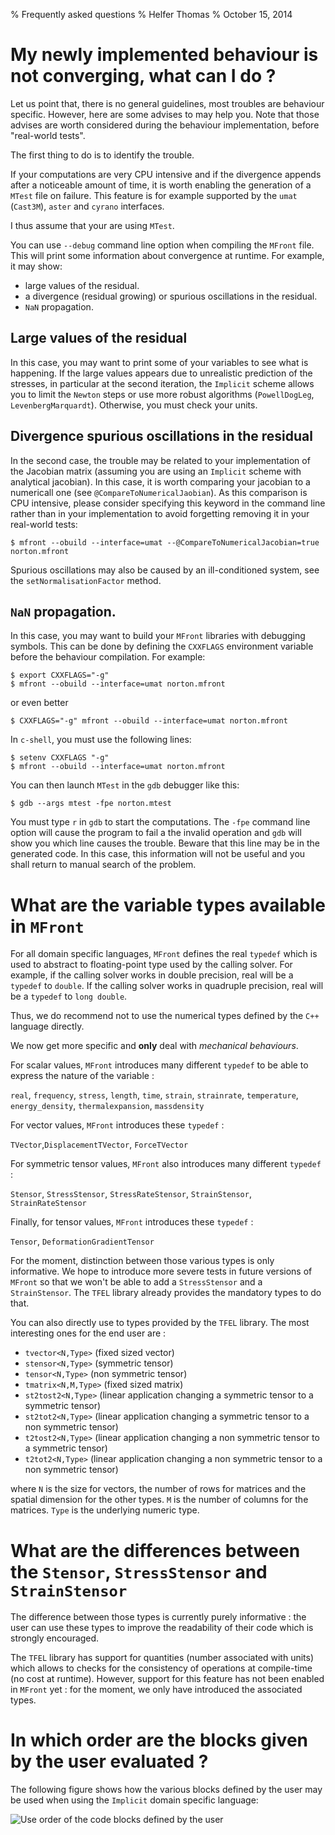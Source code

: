 % Frequently asked questions
% Helfer Thomas
% October 15, 2014

# My newly implemented behaviour is not converging, what can I do ?

Let us point that, there is no general guidelines, most troubles are
behaviour specific. However, here are some advises to may help
you. Note that those advises are worth considered during the
behaviour implementation, before "real-world tests".

The first thing to do is to identify the trouble.

If your computations are very CPU intensive and if the divergence
appends after a noticeable amount of time, it is worth enabling the
generation of a `MTest` file on failure. This feature is for example
supported by the `umat` (`Cast3M`), `aster` and `cyrano` interfaces.

I thus assume that your are using `MTest`.

You can use `--debug` command line option when compiling the `MFront`
file. This will print some information about convergence at
runtime. For example, it may show:

- large values of the residual.
- a divergence (residual growing) or spurious oscillations in the
  residual.
- `NaN` propagation.

## Large values of the residual

In this case, you may want to print some of your variables to see what
is happening. If the large values appears due to unrealistic
prediction of the stresses, in particular at the second iteration, the
`Implicit` scheme allows you to limit the `Newton` steps or use more
robust algorithms (`PowellDogLeg`, `LevenbergMarquardt`). Otherwise,
you must check your units.

## Divergence spurious oscillations in the residual

In the second case, the trouble may be related to your implementation
of the Jacobian matrix (assuming you are using an `Implicit` scheme
with analytical jacobian). In this case, it is worth comparing your
jacobian to a numericall one (see `@CompareToNumericalJaobian`). As
this comparison is CPU intensive, please consider specifying this
keyword in the command line rather than in your implementation to
avoid forgetting removing it in your real-world tests:

~~~~ {.bash}
$ mfront --obuild --interface=umat --@CompareToNumericalJacobian=true norton.mfront
~~~~~~~~~~~~~~~~~~~

Spurious oscillations may also be caused by an ill-conditioned system,
see the `setNormalisationFactor` method.

## `NaN` propagation.

In this case, you may want to build your `MFront` libraries with
debugging symbols. This can be done by defining the `CXXFLAGS`
environment variable before the behaviour compilation. For example:

~~~~ {.bash}
$ export CXXFLAGS="-g"
$ mfront --obuild --interface=umat norton.mfront
~~~~~~~~~~~~~~~~~~~

or even better

~~~~ {.bash}
$ CXXFLAGS="-g" mfront --obuild --interface=umat norton.mfront
~~~~~~~~~~~~~~~~~~~

In `c-shell`, you must use the following lines:

~~~~ {.bash}
$ setenv CXXFLAGS "-g"
$ mfront --obuild --interface=umat norton.mfront
~~~~~~~~~~~~~~~~~~~

You can then launch `MTest` in the `gdb` debugger like this:

~~~~ {.bash}
$ gdb --args mtest -fpe norton.mtest
~~~~~~~~~~~~~~~~~~~

You must type `r` in `gdb` to start the computations. The `-fpe`
command line option will cause the program to fail a the invalid
operation and `gdb` will show you which line causes the
trouble. Beware that this line may be in the generated code. In this
case, this information will not be useful and you shall return to
manual search of the problem.

# What are the variable types available in `MFront`

For all domain specific languages, `MFront` defines the real
`typedef` which is used to abstract to floating-point type used
by the calling solver. For example, if the calling solver works
in double precision, real will be a `typedef` to `double`. If the
calling solver works in quadruple precision, real will be a
`typedef` to `long double`.

Thus, we do recommend not to use the numerical types defined by the
`C++` language directly.

We now get more specific and **only** deal with *mechanical
behaviours*.

For scalar values, `MFront` introduces many different `typedef`
to be able to express the nature of the variable :

`real`, `frequency`, `stress`, `length`, `time`, `strain`,
`strainrate`, `temperature`, `energy_density`,
`thermalexpansion`, `massdensity`

For vector values, `MFront` introduces these `typedef` :

`TVector`,`DisplacementTVector`, `ForceTVector`

For symmetric tensor values, `MFront` also introduces many different
`typedef` :

`Stensor`, `StressStensor`, `StressRateStensor`, `StrainStensor`,
`StrainRateStensor`

Finally, for tensor values, `MFront` introduces these `typedef` :

`Tensor`, `DeformationGradientTensor`

For the moment, distinction between those various types is only
informative. We hope to introduce more severe tests in future versions
of `MFront` so that we won't be able to add a `StressStensor` and a
`StrainStensor`. The `TFEL` library already provides the mandatory
types to do that.

You can also directly use to types provided by the `TFEL`
library. The most interesting ones for the end user are :

- `tvector<N,Type>` (fixed sized vector)
- `stensor<N,Type>` (symmetric tensor)
- `tensor<N,Type>`  (non symmetric tensor)
- `tmatrix<N,M,Type>` (fixed sized matrix)
- `st2tost2<N,Type>` (linear application changing a symmetric
  tensor to a symmetric tensor)
- `st2tot2<N,Type>` (linear application changing a symmetric
  tensor to a non symmetric tensor)
- `t2tost2<N,Type>` (linear application changing a non
  symmetric tensor to a symmetric tensor)
- `t2tot2<N,Type>` (linear application changing a non
  symmetric tensor to a non symmetric tensor)

where `N` is the size for vectors, the number of rows for matrices and
the spatial dimension for the other types. `M` is the number of
columns for the matrices. `Type` is the underlying numeric type.

# What are the differences between the `Stensor`, `StressStensor` and `StrainStensor`

The difference between those types is currently purely informative :
the user can use these types to improve the readability of their code
which is strongly encouraged.

The `TFEL` library has support for quantities (number associated with
units) which allows to checks for the consistency of operations at
compile-time (no cost at runtime). However, support for this feature
has not been enabled in `MFront` yet : for the moment, we only have
introduced the associated types.

# In which order are the blocks given by the user evaluated ?

The following figure shows how the various blocks defined by the user
may be used when using the `Implicit` domain specific language:

![Use order of the code blocks defined by the user](img/ImplicitDSL.svg
 "Use order of the code blocks defined by the user")

<!-- Local IspellDict: english -->
